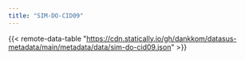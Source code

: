 ```yaml
---
title: "SIM-DO-CID09"
---
```


{{< remote-data-table "https://cdn.statically.io/gh/dankkom/datasus-metadata/main/metadata/data/sim-do-cid09.json" >}}
